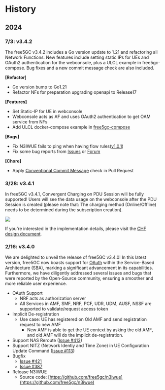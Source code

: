 # History

## 2024

### 7/3: v3.4.2

The free5GC v3.4.2 includes a Go version update to 1.21 and refactoring all Network Functions. New features include setting static IPs for UEs and OAuth2 authentication for the webconsole, plus a ULCL example in free5gc-compose. Bug fixes and a new commit message check are also included.

**[Refactor]**

- Go version bump to Go1.21
- Refactor NFs for preparation upgrading openapi to Release17


**[Features]**

- Set Static-IP for UE in webconsole 
- Webconsole acts as AF and uses OAuth2 authentication to get OAM service from NFs
- Add ULCL docker-compose example in [free5gc-compose](https://github.com/free5gc/free5gc-compose)


**[Bugs]**

- Fix N3IWUE fails to ping when having flow rules([v1.0.1](https://github.com/free5gc/n3iwue/tree/v1.0.1))
- Fix some bug reports from [Issues](https://github.com/free5gc/free5gc/issues) or [Forum](https://forum.free5gc.org/)


**[Chore]**

- Apply [Conventional Commit Message](https://www.conventionalcommits.org/en/v1.0.0/) check in Pull Request


### 3/28: v3.4.1

In free5GC v3.4.1, Convergent Charging on PDU Session will be fully supported!
Users will see the data usage on the webconsole after the PDU Session is created (please note that: The charging method (Online/Offline) needs to be determined during the subscription creation).

![](./assets/charging-demo.gif)

If you're interested in the implementation details, please visit the [CHF design document](https://free5gc.org/guide/Chf/design/).

### 2/16: v3.4.0

We are delighted to unveil the release of free5GC v3.4.0! In this latest version, free5GC now boasts support for [OAuth](https://oauth.net/2/) within the Service-Based Architecture (SBA), marking a significant advancement in its capabilities. Furthermore, we have diligently addressed several issues and bugs that were reported by the Open-Source community, ensuring a smoother and more reliable user experience.

- OAuth Support
    - NRF acts as authorization server
    - All Services in AMF, SMF, NRF, PCF, UDR, UDM, AUSF, NSSF are supported to validate/request access token
- Implicit De-registration
    - Use case: UE has registered on Old AMF and send registration request to new AMF
        - New AMF is able to get the UE context by asking the old AMF, and old AMF will do the implicit de-registration.
- Support NAS Reroute ([Issue #413](https://github.com/free5gc/free5gc/issues/413))
- Support NITZ (Network Identiy and Time Zone) in UE Configuration Update Command ([Issue #113](https://github.com/free5gc/free5gc/issues/113))
- Bugfix
    - [Issue #421](https://github.com/free5gc/free5gc/issues/421)
    - [Issue #387](https://github.com/free5gc/free5gc/issues/387)
- Release N3IWUE
    - Source code: [https://github.com/free5gc/n3iwue](https://github.com/free5gc/n3iwue)